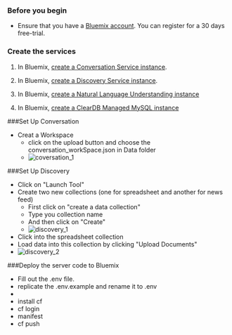 
### Before you begin

-  Ensure that you have a [Bluemix account](https://console.ng.bluemix.net/registration/). You can register for a 30 days free-trial. 

### Create the services

1. In Bluemix, [create a Conversation Service instance](https://console.ng.bluemix.net/registration/?target=/catalog/services/conversation/).

2. In Bluemix, [create a Discovery Service instance](https://console.ng.bluemix.net/registration/?target=/catalog/services/discovery/).

3. In Bluemix, [create a Natural Language Understanding instance](https://console.bluemix.net/catalog/services/natural-language-understanding)

4. In Bluemix, [create a ClearDB Managed MySQL instance](https://console.bluemix.net/catalog/services/cleardb-managed-mysql-database)

###Set Up Conversation
* Creat a Workspace 
  * ​click on the upload button and choose the conversation_workSpace.json in Data folder
  * ![coversation_1](/Users/apple/Documents/Git/COMP523-Mr-Reese/ReadMe_image/coversation_1.jpeg)

###Set Up Discovery
* Click on "Launch Tool"
* Create two new collections (one for spreadsheet and another for news feed)
  * First click on "create a data collection"
  * Type you collection name 
  * And then click on "Create"
  * ![discovery_1](/Users/apple/Documents/Git/COMP523-Mr-Reese/ReadMe_image/discovery_1.jpeg)
* Click into the spreadsheet collection
* Load data into this collection by clicking "Upload Documents"
* ![discovery_2](/Users/apple/Documents/Git/COMP523-Mr-Reese/ReadMe_image/discovery_2.png)


###Deploy the server code to Bluemix
* Fill out the .env file. 
* 	replicate the .env.example and rename it to .env
* 	
* install cf
* cf login
* manifest
* cf push

